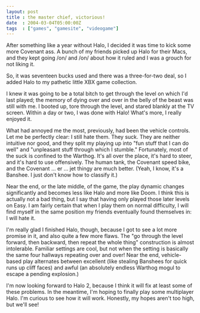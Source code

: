 ```yaml
---
layout: post
title : the master chief, victorious!
date  : 2004-03-04T05:00:00Z
tags  : ["games", "gamesite", "videogame"]
---
```

After something like a year without Halo, I decided it was time to kick some more Covenant ass.  A bunch of my friends picked up Halo for their Macs, and they kept going /on/ and /on/ about how it ruled and I was a grouch for not liking it.

So, it was seventeen bucks used and there was a three-for-two deal, so I added Halo to my pathetic little XBX game collection.

I knew it was going to be a total bitch to get through the level on which I'd last played; the memory of dying over and over in the belly of the beast was still with me.  I booted up, tore through the level, and stared blankly at the TV screen.  Within a day or two, I was done with Halo!  What's more, I really enjoyed it.

What had annoyed me the most, previously, had been the vehicle controls.  Let me be perfectly clear:  I still hate them.  They suck.  They are neither intuitive nor good, and they split my playing up into "fun stuff that I can do well" and "unpleasant stuff through which I stumble."  Fortunately, most of the suck is confined to the Warthog.  It's all over the place, it's hard to steer, and it's hard to use offensively.  The human tank, the Covenant speed bike, and the Covenant ... er ... jet thingy are much better.  (Yeah, I know, it's a Banshee.  I just don't know how to classify it.)

Near the end, or the late middle, of the game, the play dynamic changes significantly and becomes less like Halo and more like Doom.  I think this is actually not a bad thing, but I say that having only played those later levels on Easy.  I am fairly certain that when I play them on normal difficulty, I will find myself in the same position my friends eventually found themselves in: I will hate it.

I'm really glad I finished Halo, though, because I got to see a lot more promise in it, and also quite a few more flaws.  The "go through the level forward, then backward, then repeat the whole thing" construction is almost intolerable.  Familiar settings are cool, but not when the setting is basically the same four hallways repeating over and over!  Near the end, vehicle-based play alternates between excellent (like stealing Banshees for quick runs up cliff faces) and awful (an absolutely endless Warthog mogul to escape a pending explosion.)

I'm now looking forward to Halo 2, because I think it will fix at least some of these problems.  In the meantime, I'm hoping to finally play some multiplayer Halo.  I'm curious to see how it will work.  Honestly, my hopes aren't too high, but we'll see!

